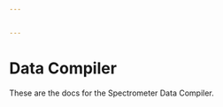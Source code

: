 ```yaml
---


---
```


<h1 id="data-compiler">Data Compiler</h1>
<p>These are the docs for the Spectrometer Data Compiler.</p>

